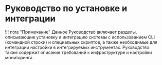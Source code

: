  
# Руководство по установке и интеграции

!!! note "Примечание"
    Данное Руководство включает разделы, описывающие установку и интеграцию системы с использованием CLI (командной строки) и специальных скриптов, а также необходимые для интеграции настройки в интегрируемых инструментах. Руководство также содержит описание требований к инфраструктуре и настройки мониторинга.
